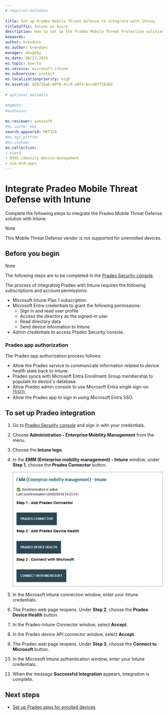 ```yaml
---
# required metadata

title: Set up Pradeo Mobile Threat Defense to integrate with Intune
titleSuffix: Intune on Azure
description: How to set up the Pradeo Mobile Threat Protection solution with Microsoft Intune to control mobile device access to your corporate resources.
keywords:
author: brenduns
ms.author: brenduns
manager: dougeby
ms.date: 08/27/2024
ms.topic: how-to
ms.service: microsoft-intune
ms.subservice: protect
ms.localizationpriority: high
ms.assetid: 82872ba6-80f8-4cc9-adf4-0ccd8ff26dd2

# optional metadata

#ROBOTS:
#audience:

ms.reviewer: aanavath
#ms.suite: ems
search.appverid: MET150
#ms.tgt_pltfrm:
#ms.custom:
ms.collection:
- tier3
- M365-identity-device-management
- sub-mtd-apps
---
```


# Integrate Pradeo Mobile Threat Defense with Intune

Complete the following steps to integrate the Pradeo Mobile Threat Defense solution with Intune.

> [!NOTE]  
> This Mobile Threat Defense vendor is not supported for unenrolled devices.

## Before you begin

> [!NOTE]
> The following steps are to be completed in the [Pradeo Security console](https://pradeo-security.com/).

The process of integrating Pradeo with Intune requires the following subscriptions and account permissions:

- Microsoft Intune Plan 1 subscription
- Microsoft Entra credentials to grant the following permissions:
  - Sign in and read user profile
  - Access the directory as the signed-in user
  - Read directory data
  - Send device information to Intune
- Admin credentials to access Pradeo Security console.

### Pradeo app authorization

The Pradeo app authorization process follows:

- Allow the Pradeo service to communicate information related to device health state back to Intune.
- Pradeo syncs with Microsoft Entra Enrollment Group membership to populate its device's database.
- Allow Pradeo admin console to use Microsoft Entra single sign-on (SSO).
- Allow the Pradeo app to sign in using Microsoft Entra SSO.

## To set up Pradeo integration

1. Go to [Pradeo Security console](https://pradeo-security.com/) and sign in with your credentials.

2. Choose **Administration - Enterprise Mobility Management** from the menu.

3. Choose the **Intune logo**.

4. In the **EMM (Enterprise mobility management) - Intune** window, under **Step 1**, choose the **Pradeo Connector** button.

   ![Screenshot of the Pradeo EMM Intune window](./media/pradeo-mtd-connector-integration/pradeo_setup.png)

5. In the Microsoft Intune connection window, enter your Intune credentials.

6. The Pradeo web page reopens. Under **Step 2**, choose the **Pradeo Device Health** button.

7. In the Pradeo-Intune Connector window, select **Accept**.

8. In the Pradeo device API connector window, select **Accept**.

9. The Pradeo web page reopens. Under **Step 3**, choose the **Connect to Microsoft** button.

10. In the Microsoft Intune authentication window, enter your Intune credentials.

11. When the message **Successful Integration** appears, integration is complete.

## Next steps

- [Set up Pradeo apps for enrolled devices](mtd-apps-ios-app-configuration-policy-add-assign.md)
